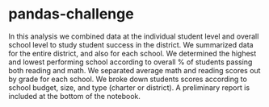 # pandas-challenge
In this analysis we combined data at the individual student level and overall school level to study student success in the district.
We summarized data for the entire district, and also for each school. We determined the highest and lowest performing school according to overall % of students passing both reading and math. We separated average math and reading scores out by grade for each school. We broke down students scores according to school budget, size, and type (charter or district). A preliminary report is included at the bottom of the notebook.
